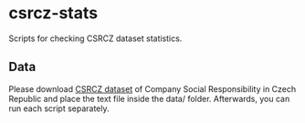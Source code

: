 # csrcz-stats

Scripts for checking CSRCZ dataset statistics. 

## Data

Please download [CSRCZ dataset](https://zenodo.org/record/7495802) of Company Social Responsibility in Czech Republic and place the text file inside the data/ folder. Afterwards, you can run each script separately. 
